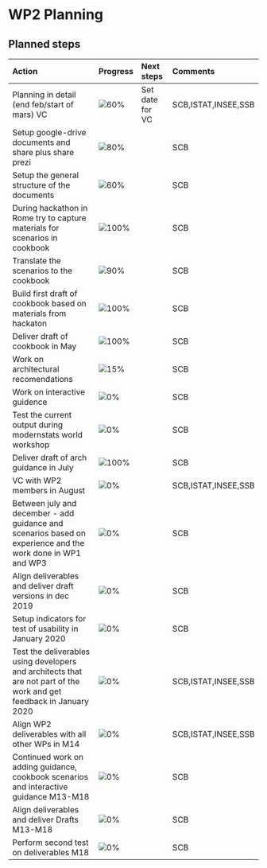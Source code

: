﻿# WP2 Planning

## Planned steps

| Action  | Progress | Next steps | Comments |
|:--|:--|:--|:--|
|Planning in detail (end feb/start of mars) VC|![60%](http://progressed.io/bar/30)|Set date for VC|SCB,ISTAT,INSEE,SSB|
|Setup google-drive documents and share plus share prezi|![80%](http://progressed.io/bar/20)||SCB|
|Setup the general structure of the documents|![60%](http://progressed.io/bar/60)||SCB|
|During hackathon in Rome try to capture materials for scenarios in cookbook |![100%](http://progressed.io/bar/100)||SCB|
|Translate the scenarios to the cookbook |![90%](http://progressed.io/bar/90)||SCB|
|Build first draft of cookbook based on materials from hackaton |![100%](http://progressed.io/bar/100)||SCB|
|Deliver draft of cookbook in May |![100%](http://progressed.io/bar/100)||SCB|
|Work on architectural recomendations |![15%](http://progressed.io/bar/15)||SCB|
|Work on interactive guidence |![0%](http://progressed.io/bar/0)||SCB|
|Test the current output during modernstats world workshop |![0%](http://progressed.io/bar/0)||SCB|
|Deliver draft of arch guidance in July |![100%](http://progressed.io/bar/100)||SCB|
|VC with WP2 members in August|![0%](http://progressed.io/bar/0)||SCB,ISTAT,INSEE,SSB|
|Between july and december - add guidance and scenarios based on experience and the work done in WP1 and WP3 |![0%](http://progressed.io/bar/0)||SCB|
| Align deliverables and deliver draft versions in dec 2019 |![0%](http://progressed.io/bar/0)||SCB|
|Setup indicators for test of usability in January 2020  |![0%](http://progressed.io/bar/0)||SCB|
|Test the deliverables using developers and architects that are not part of the work and get feedback in January 2020  |![0%](http://progressed.io/bar/0)||SCB,ISTAT,INSEE,SSB|
|Align WP2 deliverables with all other WPs in M14  |![0%](http://progressed.io/bar/0)||SCB,ISTAT,INSEE,SSB|
|Continued work on adding guidance, cookbook scenarios and interactive guidance M13-M18 |![0%](http://progressed.io/bar/0)||SCB |
|Align deliverables and deliver Drafts M13-M18 |![0%](http://progressed.io/bar/0)||SCB |
|Perform second test on deliverables M18 |![0%](http://progressed.io/bar/0)||SCB |
